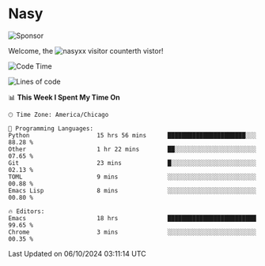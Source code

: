 # Nasy

<!--
<p align="center">
<img height="200" src="https://github-readme-stats.vercel.app/api?username=nasyxx&count_private=true&show_icons=true&theme=dracula&include_all_commits=true"/>
<img height="200" src="https://github-readme-stats.vercel.app/api/top-langs/?username=nasyxx&theme=dracula&hide=html,jupyter+notebook&count_private=true&show_icons=true"/>
</p>

  
----------------
-->

![Sponsor](https://img.shields.io/static/v1.svg?label=Sponsor&message=%E2%9D%A4&logo=GitHub&style=flat&color=pink)
 
Welcome, the ![nasyxx visitor counter](https://count.getloli.com/get/@nasyxx?theme=rule34)th vistor!
 
<!--START_SECTION:waka-->
![Code Time](http://img.shields.io/badge/Code%20Time-4%2C690%20hrs%2010%20mins-blue)

![Lines of code](https://img.shields.io/badge/From%20Hello%20World%20I%27ve%20Written-6.4%20million%20lines%20of%20code-blue)

📊 **This Week I Spent My Time On** 

```text
🕑︎ Time Zone: America/Chicago

💬 Programming Languages: 
Python                   15 hrs 56 mins      ██████████████████████░░░   88.28 % 
Other                    1 hr 22 mins        ██░░░░░░░░░░░░░░░░░░░░░░░   07.65 % 
Git                      23 mins             █░░░░░░░░░░░░░░░░░░░░░░░░   02.13 % 
TOML                     9 mins              ░░░░░░░░░░░░░░░░░░░░░░░░░   00.88 % 
Emacs Lisp               8 mins              ░░░░░░░░░░░░░░░░░░░░░░░░░   00.80 % 

🔥 Editors: 
Emacs                    18 hrs              █████████████████████████   99.65 % 
Chrome                   3 mins              ░░░░░░░░░░░░░░░░░░░░░░░░░   00.35 % 
```


 Last Updated on 06/10/2024 03:11:14 UTC
<!--END_SECTION:waka-->

<!-- ![visitors](https://visitor-badge.laobi.icu/badge?page_id=nasyxx.nasyxx) -->
